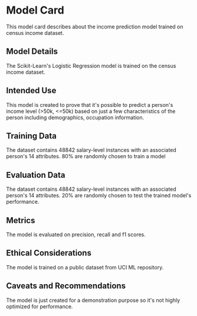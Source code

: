 # Model Card
This model card describes about the income prediction model trained on census income dataset.

## Model Details
The Scikit-Learn's Logistic Regression model is trained on the census income dataset.

## Intended Use
This model is created to prove that it's possible to predict a person's income level (>50k, <=50k) based on just a few characteristics of the person including demographics, occupation information.

## Training Data
The dataset contains 48842 salary-level instances with an associated person's 14 attributes. 80% are randomly chosen to train a model

## Evaluation Data
The dataset contains 48842 salary-level instances with an associated person's 14 attributes. 20% are randomly chosen to test the trained model's performance.

## Metrics
The model is evaluated on precision, recall and f1 scores.

## Ethical Considerations
The model is trained on a public dataset from UCI ML repository.
## Caveats and Recommendations
The model is just created for a demonstration purpose so it's not highly optimized for performance.